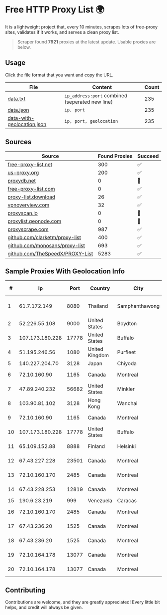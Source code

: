 
# Free HTTP Proxy List 🌍

It is a lightweight project that, every 10 minutes, scrapes lots of free-proxy sites, validates if it works, and serves a clean proxy list.


> Scraper found **7921** proxies at the latest update. Usable proxies are below.

## Usage

Click the file format that you want and copy the URL.


|File|Content|Count|
|----|-------|-----|
|[data.txt](https://raw.githubusercontent.com/themiralay/Proxy-List-World/master/data.txt)|`ip_address:port` combined (seperated new line)|235|
|[data.json](https://raw.githubusercontent.com/themiralay/Proxy-List-World/master/data.json)|`ip, port`|235|
|[data-with-geolocation.json](https://raw.githubusercontent.com/themiralay/Proxy-List-World/master/data-with-geolocation.json)|`ip, port, geolocation`|235|

## Sources

|Source|Found Proxies|Succeed|
|------|-------------|-------|
|[free-proxy-list.net](https://free-proxy-list.net)|300|✅|
|[us-proxy.org](https://www.us-proxy.org)|200|✅|
|[proxydb.net](http://proxydb.net)|0|🚫|
|[free-proxy-list.com](https://free-proxy-list.com/?page=&port=&type%5B%5D=http&type%5B%5D=https&up_time=0&search=Search)|0|✅|
|[proxy-list.download](https://www.proxy-list.download/HTTP)|26|✅|
|[vpnoverview.com](https://vpnoverview.com/privacy/anonymous-browsing/free-proxy-servers)|32|✅|
|[proxyscan.io](https://www.proxyscan.io)|0|🚫|
|[proxylist.geonode.com](https://proxylist.geonode.com/api/proxy-list?limit=300&page=1&sort_by=lastChecked&sort_type=desc&protocols=http,https)|0|🚫|
|[proxyscrape.com](https://api.proxyscrape.com/v2/?request=displayproxies&protocol=http&timeout=10000&country=all&ssl=all&anonymity=all)|987|✅|
|[github.com/clarketm/proxy-list](https://raw.githubusercontent.com/clarketm/proxy-list/master/proxy-list-raw.txt)|400|✅|
|[github.com/monosans/proxy-list](https://raw.githubusercontent.com/monosans/proxy-list/main/proxies/http.txt)|693|✅|
|[github.com/TheSpeedX/PROXY-List](https://raw.githubusercontent.com/TheSpeedX/PROXY-List/master/http.txt)|5283|✅|


## Sample Proxies With Geolocation Info

|#|Ip|Port|Country|City|Internet Service Provider|
|-|--|----|-------|----|-------------------------|
|1|61.7.172.149|8080|Thailand|Samphanthawong|CAT Telecom Public Company Limited|
|2|52.226.55.108|9000|United States|Boydton|Microsoft Corporation|
|3|107.173.180.228|17778|United States|Buffalo|ColoCrossing|
|4|51.195.246.56|1080|United Kingdom|Purfleet|OVH|
|5|140.227.204.70|3128|Japan|Chiyoda|InfoSphere|
|6|72.10.160.90|1165|Canada|Montreal|GloboTech Communications|
|7|47.89.240.232|56682|United States|Minkler|Alibaba.com LLC|
|8|103.90.81.102|3128|Hong Kong|Wanchai|Lonlife Technology Co.|
|9|72.10.160.90|1165|Canada|Montreal|GloboTech Communications|
|10|107.173.180.228|17778|United States|Buffalo|ColoCrossing|
|11|65.109.152.88|8888|Finland|Helsinki|Hetzner Online GmbH|
|12|67.43.227.228|23501|Canada|Montreal|GloboTech Communications|
|13|72.10.160.170|2485|Canada|Montreal|GloboTech Communications|
|14|67.43.228.253|12819|Canada|Montreal|GloboTech Communications|
|15|190.6.23.219|999|Venezuela|Caracas|Net Uno|
|16|72.10.160.170|2485|Canada|Montreal|GloboTech Communications|
|17|67.43.236.20|1525|Canada|Montreal|GloboTech Communications|
|18|67.43.236.20|1525|Canada|Montreal|GloboTech Communications|
|19|72.10.164.178|13077|Canada|Montreal|GloboTech Communications|
|20|72.10.164.178|13077|Canada|Montreal|GloboTech Communications|



## Contributing

Contributions are welcome, and they are greatly appreciated! Every
little bit helps, and credit will always be given.

